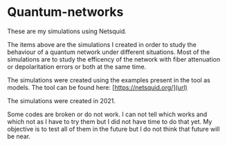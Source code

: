 # Quantum-networks
These are my simulations using Netsquid.


The items above are the simulations I created in order to study the behaviour of a quantum network under different situations. Most of the simulations are to study the efficency of the network with fiber attenuation or depolaritation errors or both at the same time.

The simulations were created using the examples present in the tool as models. The tool can be found here: [https://netsquid.org/](url)

The simulations were created in 2021.

Some codes are broken or do not work. I can not tell which works and which not as I have to try them but I did not have time to do that yet. My objective is to test all of them in the future but I do not think that future will be near.
